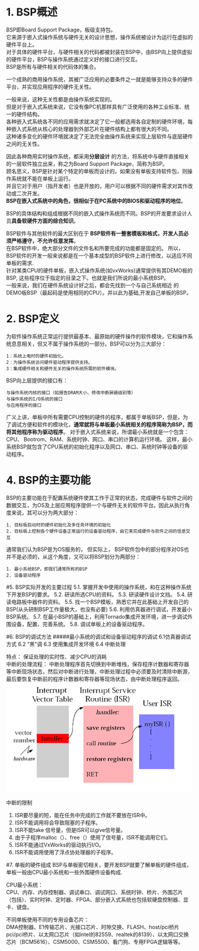  
# 1. BSP概述
BSP即Board Support Package，板级支持包。  
它来源于嵌入式操作系统与硬件无关的设计思想，操作系统被设计为运行在虚拟的硬件平台上。  
对于具体的硬件平台，与硬件相关的代码都被封装在BSP中，由BSP向上提供虚拟的硬件平台，BSP与操作系统通过定义好的接口进行交互。  
BSP是所有与硬件相关的代码体的集合。  

一个成熟的商用操作系统，其被广泛应用的必要条件之一就是能够支持众多的硬件平台，并实现应用程序的硬件无关性。  

一般来说，这种无关性都是由操作系统实现的。  
但是对于嵌入式系统来说，它没有像PC机那样具有广泛使用的各种工业标准、统一的硬件结构。  
各种嵌入式系统各不同的应用需求就决定了它一般都选用各自定制的硬件环境，每种嵌入式系统从核心的处理器到外部芯片在硬件结构上都有很大的不同。  
这种诸多变化的硬件环境就决定了无法完全由操作系统来实现上层软件与底层硬件之间的无关性。  

因此各种商用实时操作系统，都采用**分层设计** 的方法，将系统中与硬件直接相关的一层软件独立出来，称之为Board Support Package，简称为BSP。  
顾名思义，BSP是针对某个特定的单板而设计的。如果没有单板支持软件包，则操作系统就不能在单板上运行。  
并且它对于用户（指开发者）也是开放的，用户可以根据不同的硬件需求对其作改动或二次开发。  
**BSP在嵌入式系统中的角色，很相似于在PC系统中的BIOS和驱动程序的地位**。  

BSP的具体结构和组成根据不同的嵌入式操作系统而不同。BSP的开发要求设计人员**具备软硬件方面的综合知识**。  

BSP软件与其他软件的最大区别在于 **BSP软件有一整套模板和格式，开发人员必须严格遵守，不允许任意发挥**。  
在BSP软件中，绝大部分文件的文件名和所要完成的功能都是固定的。 所以，BSP软件的开发一般来说都是在一个基本成型的BSP软件上进行修改，以适应不同单板的需求.  
针对某类CPU的硬件单板，嵌入式操作系统(如vxWorks)通常提供有其DEMO板的BSP, 这些程序位于指定的目录之下。也就是我们所说的最小系统BSP。  
一般来说，我们在硬件系统设计好之后，都会先找到一个与自己系统相近 的DEMO板BSP（最起码是使用相同的CPU）。并以此为基础,开发自己单板的BSP。  

# 2. BSP定义
为软件操作系统正常运行提供最基本、最原始的硬件操作的软件模块，它和操作系统息息相关，但又不属于操作系统的一部分。BSP可以分为三大部分：

	1：系统上电时的硬件初始化。
	2：为操作系统访问硬件驱动程序提供支持。
	3：集成硬件相关和硬件无关的操作系统所需的软件模块。
 
BSP向上层提供的接口有：
	
	与操作系统内核的接口（如报告DRAM大小、修改中断屏蔽级别等）
	与操作系统的I/O系统的接口
	与应用程序的接口

广义上讲，单板中所有需要CPU控制的硬件的程序，都属于单板BSP，但是，为了调试方便和软件的模块化，**通常就将与单板最小系统相关的程序简称为BSP，而将其他程序称为驱动程序**。
对于嵌入式系统来说，所谓最小系统就是一个包含：CPU、 Bootrom、RAM、系统时钟、网口、串口的计算机运行环境。
这样，最小系统BSP就包含了CPU系统的初始化程序以及网口、串口、系统时钟等设备的驱动程序。

# 4. BSP的主要功能
BSP的主要功能在于配置系统硬件使其工作于正常的状态，完成硬件与软件之间的数据交互，为OS及上层应用程序提供一个与硬件无关的软件平台。因此从执行角度来说，其可以分为两大部分：  

	1. 目标板启动时的硬件初始化及多任务环境的初始化
	2. 目标板上控制各个硬件设备正常运行的设备驱动程序，由它来完成硬件与软件之间的信息交互


通常我们认为BSP是为OS服务的， 但实际上， BSP软件包中的部分程序对OS也并不是必须的，从这个角度，又可以将BSP划分为两部分：

    1. 最小系统BSP，即我们通常所称的BSP
    2. 设备驱动程序

#5. BSP实际开发的主要过程
5.1.	掌握开发中使用的操作系统，和在这种操作系统下开发BSP的要求。
5.2.	研读所选CPU的资料。
5.3.	研读硬件设计文挡。
5.4.	研读电路板中器件的资料。
5.5.	找一个BSP模板，熟悉它并在此基础上开发自己的BSP(从头研制BSP工作量极大，也没有必要)
5.6.	利用仿真器进行调试，开发最小BSP系统。
5.7.	在最小BSP的基础上，利用Tornado集成开发环境，进一步调试外围设备，配置、完善系统。
5.8.	调试单板上的设备驱动程序。

#6. BSP的调试方法
#####最小系统的调试和设备驱动程序的调试
6.1仿真器调试方式
6.2 “黑”调
6.3 使用集成开发环境
6.4 中断处理

特点： 保证处理的实时性、减少CPU的消耗  
中断的处理流程： 中断处理程序首先切换到中断堆栈，保存程序计数器和寄存器等中断现场状态，然后对中断进行处理，中断处理过程中必须要及时清除中断源，最后要恢复中断前的程序计数器和寄存器等现场状态，由中断处理程序返回。
![](./res/lUBJmco.png)  

中断的限制
1. ISR要尽量的短，能在任务中完成的工作就不要放在ISR中。
2. ISR不能调用将会导致阻塞的子程序。
3. ISR不能take 信号量，但是ISR可以give信号量。
4. 由于子程序malloc（）、free（）使用了信号量，ISR不能调用它们。
5. ISR不能通过VxWorks的驱动执行I/O。
6. ISR不能调用使用了浮点协处理器的子程序。

#7. 单板的硬件组成
BSP与单板密切相关，要开发BSP就要了解单板的硬件组成，单板一般由CPU最小系统和一些外围硬件设备构成.  

CPU最小系统：  
CPU、内存、内存控制器、调试串口、调试网口、系统时钟、桥片、外围芯片（包括）、实时时钟、定时器、FPGA、部分嵌入式系统也包括软硬盘控制器、显卡、键盘。  

不同单板使用不同的专用设备芯片：  
DMA控制器、E1传输芯片、光接口芯片、时隙交换、FLASH、host/pci桥片 pci/pci桥片、以太网口芯片（如intel的82559、realtek的8139）、以太网口交换芯片（BCM5616）、CSM5000、CSM5500、看门狗、专用FPGA逻辑等等。  
